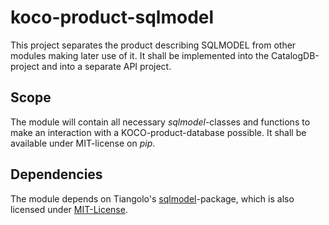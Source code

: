 # koco-product-sqlmodel

This project separates the product describing SQLMODEL from other modules making later use of it. It shall be implemented into the CatalogDB-project and into a separate API project.

## Scope

The module will contain all necessary *sqlmodel*-classes and functions to make an interaction with a KOCO-product-database possible. It shall be available under MIT-license on *pip*.

## Dependencies

The module depends on Tiangolo's [sqlmodel](https://sqlmodel.tiangolo.com/)-package, which is also licensed under [MIT-License](https://github.com/fastapi/sqlmodel/blob/main/LICENSE).
